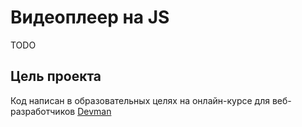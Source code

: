 # Видеоплеер на JS

TODO

## Цель проекта
Код написан в образовательных целях на онлайн-курсе для веб-разработчиков [Devman](https://dvmn.org/modules)
